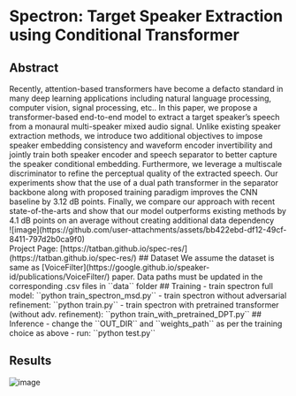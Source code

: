 # Spectron: Target Speaker Extraction using Conditional Transformer

## Abstract
<div style="text-align: justfy">Recently, attention-based transformers have become a defacto standard in many deep learning applications including natural language processing, computer vision, signal processing, etc.. In this paper, we propose a transformer-based end-to-end model to extract a target speaker’s speech from a monaural multi-speaker mixed audio signal. Unlike existing speaker extraction methods, we introduce two additional objectives to impose speaker embedding consistency and waveform encoder invertibility and jointly train both speaker encoder and speech separator to better capture the speaker conditional embedding. Furthermore, we leverage a multiscale discriminator to refine the perceptual quality of the extracted speech. Our experiments show that the use of a dual path transformer in the separator backbone along with proposed training paradigm improves the CNN baseline by 3.12 dB points. Finally, we compare our approach with recent state-of-the-arts and show that our model outperforms existing methods by 4.1 dB points on an average without creating additional data dependency</div>
![image](https://github.com/user-attachments/assets/bb422ebd-df12-49cf-8411-797d2b0ca9f0) <br>
Project Page: [https://tatban.github.io/spec-res/](https://tatban.github.io/spec-res/) 
## Dataset
We assume the dataset is same as [VoiceFilter](https://google.github.io/speaker-id/publications/VoiceFilter/) paper. Data paths must be updated in the corresponding .csv files in ``data`` folder
## Training
- train spectron full model: ``python train_spectron_msd.py``
- train spectron without adversarial refinement: ``python train.py``
- train spectron with pretrained transformer (without adv. refinement): ``python train_with_pretrained_DPT.py``
## Inference
- change the ``OUT_DIR`` and ``weights_path`` as per the training choice as above
- run: ``python test.py``

## Results
![image](https://github.com/user-attachments/assets/b5d94c15-2198-46f6-8d28-3f7635f8d2d3)
